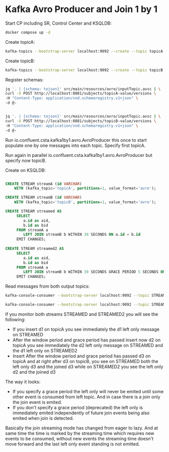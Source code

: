 # Kafka Avro Producer and Join 1 by 1

Start CP including SR, Control Center and KSQLDB:

```bash
docker compose up -d
```

Create topicA:

```bash
kafka-topics --bootstrap-server localhost:9092 --create --topic topicA --partitions 1 --replication-factor 1
```

Create topicB:

```bash
kafka-topics --bootstrap-server localhost:9092 --create --topic topicB --partitions 1 --replication-factor 1
```

Register schemas:

```bash
jq '. | {schema: tojson}' src/main/resources/avro/inputTopic.avsc | \
curl -X POST http://localhost:8081/subjects/topicA-value/versions \
-H "Content-Type: application/vnd.schemaregistry.v1+json" \
-d @-


jq '. | {schema: tojson}' src/main/resources/avro/inputTopic.avsc | \
curl -X POST http://localhost:8081/subjects/topicB-value/versions \
-H "Content-Type: application/vnd.schemaregistry.v1+json" \
-d @-
```

Run io.confluent.csta.kafka1by1.avro.AvroProducer this once to start populate one by one messages into each topic.
Specify first topicA.

Run again in parallel io.confluent.csta.kafka1by1.avro.AvroProducer but specify now topicB.

Create on KSQLDB:

```sql

CREATE STREAM streamA (id VARCHAR)
    WITH (kafka_topic='topicA', partitions=1, value_format='avro');

CREATE STREAM streamB (id VARCHAR)
    WITH (kafka_topic='topicB', partitions=1, value_format='avro');

CREATE STREAM streamed AS
     SELECT 
        a.id as aid,
        b.id as bid
     FROM streamA a
        LEFT JOIN streamB b WITHIN 30 SECONDS ON a.id = b.id
     EMIT CHANGES;
     
CREATE STREAM streamed2 AS
     SELECT 
        a.id as aid,
        b.id as bid
     FROM streamA a
        LEFT JOIN streamB b WITHIN 30 SECONDS GRACE PERIOD 5 SECONDS ON a.id = b.id
     EMIT CHANGES;
```

Read messages from both output topics:

```bash
kafka-console-consumer --bootstrap-server localhost:9092 --topic STREAMED --from-beginning --property print.timestamp=true --property print.key=true --property print.value=true
```

```bash
kafka-console-consumer --bootstrap-server localhost:9092 --topic STREAMED2 --from-beginning --property print.timestamp=true --property print.key=true --property print.value=true
```

If you monitor both streams STREAMED and STREAMED2 you will see the following:

- If you insert d1 on topicA  you see immediately the d1 left only message on STREAMED
- After the window period and grace period has passed insert now d2 on topicA you see immediately the d2 left only message on STREAMED and the d1 left only on STREAMED2
- Insert After the window period and grace period has passed d3 on topicA and at right after d3 on topicB, you see on STREAMED both the left only d3 and the joined d3 while on STREAMED2 you see the left only d2 and the joined d3

The way it looks: 
- If you specify a grace period the left only will never be emited until some other event is consumed from left topic. And in case there is a join only the join event is emited.
- If you don't specify a grace period (deprecated) the left only is immediately emited independently of future join events being also emited when join is detected.

Basically the join streaming mode has changed from eager to lazy.
And at same time the time is marked by the streaming time which requires new events to be consumed, without new events the streaming time doesn't move forward and the last left only event standing is not emitted.
